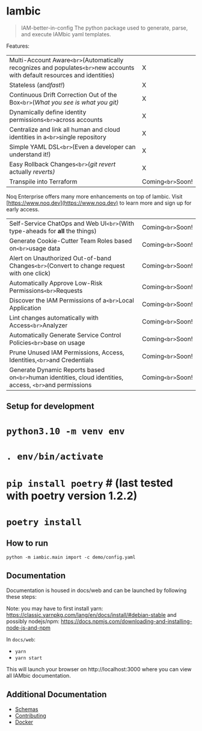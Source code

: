 # Iambic


> IAM-better-in-config
> The python package used to generate, parse, and execute IAMbic yaml templates.

Features:

|                                                                                                                               |                     |
| ----------------------------------------------------------------------------------------------------------------------------- | ------------------- |
| Multi-Account Aware`<br>`(Automatically recognizes and populates`<br>`new accounts with default resources and identities) | X                   |
| Stateless (and*fast!*)                                                                                                      | X                   |
| Continuous Drift Correction Out of the Box`<br>`(*What you see is what you git)*                                          | X                   |
| Dynamically define identity permissions`<br>`across accounts                                                                | X                   |
| Centralize and link all human and cloud identities in a`<br>`single repository                                              | X                   |
| Simple YAML DSL`<br>`(Even a developer can understand it!)                                                                  | X                   |
| Easy Rollback Changes`<br>`(*git revert* actually *reverts)*                                                           | X                   |
| Transpile into Terraform                                                                                                      | Coming`<br>`Soon! |

Noq Enterprise offers many more enhancements on top of Iambic. Visit [https://www.noq.dev](https://www.noq.dev) to learn more and sign up for early access.

|                                                                                                               |                     |
| ------------------------------------------------------------------------------------------------------------- | ------------------- |
| Self-Service ChatOps and Web UI`<br>`(With type-aheads for **all** the things)                        | Coming`<br>`Soon! |
| Generate Cookie-Cutter Team Roles based on`<br>`usage data                                                  | Coming`<br>`Soon! |
| Alert on Unauthorized Out-of-band Changes`<br>`(Convert to change request with one click)                   | Coming`<br>`Soon! |
| Automatically Approve Low-Risk Permissions`<br>`Requests                                                    | Coming`<br>`Soon! |
| Discover the IAM Permissions of a`<br>`Local Application                                                    | Coming`<br>`Soon! |
| Lint changes automatically with Access`<br>`Analyzer                                                        | Coming`<br>`Soon! |
| Automatically Generate Service Control Policies`<br>`base on usage                                          | Coming`<br>`Soon! |
| Prune Unused IAM Permissions, Access, Identities,`<br>`and Credentials                                      | Coming`<br>`Soon! |
| Generate Dynamic Reports based on`<br>`human identities, cloud identities, access, `<br>`and permissions | Coming`<br>`Soon! |

## Setup for development

# `python3.10 -m venv env`

# `. env/bin/activate`

# `pip install poetry` # (last tested with poetry version 1.2.2)

# `poetry install`

## How to run

`python -m iambic.main import -c demo/config.yaml`

## Documentation

Documentation is housed in docs/web and can be launched by following these steps:

Note: you may have to first install yarn: https://classic.yarnpkg.com/lang/en/docs/install/#debian-stable and possibly nodejs/npm: https://docs.npmjs.com/downloading-and-installing-node-js-and-npm

In `docs/web`:

* `yarn`
* `yarn start`

This will launch your browser on http://localhost:3000 where you can view all IAMbic documentation.

## Additional Documentation

* [Schemas](docs/SCHEMA.md)
* [Contributing](docs/CONTRIBUTING.md)
* [Docker](docs/DOCKER.md)
